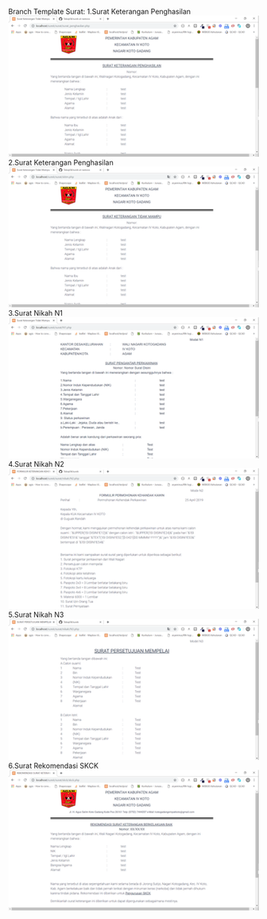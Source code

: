 Branch Template Surat:
1.Surat Keterangan Penghasilan
![alt text](https://github.com/Tabay04/surek/blob/namora/image/penghasilan.png)
2.Surat Keterangan Penghasilan
![alt text](https://github.com/Tabay04/surek/blob/namora/image/sktm.png)
3.Surat Nikah N1
![alt text](https://github.com/Tabay04/surek/blob/namora/image/N1.png)
4.Surat Nikah N2
![alt text](https://github.com/Tabay04/surek/blob/namora/image/N2.png)
5.Surat Nikah N3
![alt text](https://github.com/Tabay04/surek/blob/namora/image/N3.png)
6.Surat Rekomendasi SKCK
![alt text](https://github.com/Tabay04/surek/blob/namora/image/skck.png)
